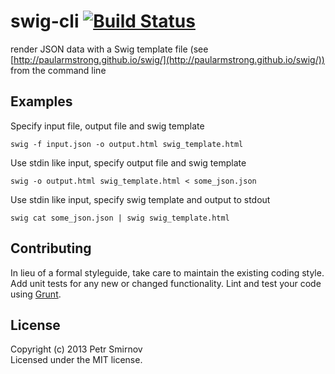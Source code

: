 # swig-cli [![Build Status](https://travis-ci.org/Petrlds/swig-cli.png?branch=master)](https://travis-ci.org/Petrlds/swig-cli)

render JSON data with a Swig template file (see [http://paularmstrong.github.io/swig/](http://paularmstrong.github.io/swig/)) from the command line

## Examples
Specify input file, output file and swig template
```
swig -f input.json -o output.html swig_template.html
```
Use stdin like input, specify output file and swig template
```
swig -o output.html swig_template.html < some_json.json
```
Use stdin like input, specify swig template and output to stdout
```
swig cat some_json.json | swig swig_template.html
```

## Contributing
In lieu of a formal styleguide, take care to maintain the existing coding style. Add unit tests for any new or changed functionality. Lint and test your code using [Grunt](http://gruntjs.com/).


## License
Copyright (c) 2013 Petr Smirnov  
Licensed under the MIT license.
